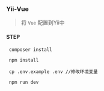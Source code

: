 ### Yii-Vue

> 将 `Vue` 配置到Yii中 


#### STEP

```shell
 composer install
 
 npm install
 
 cp .env.example .env //修改环境变量
 
 npm run dev
```